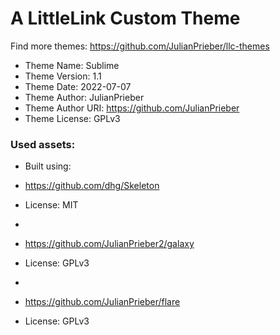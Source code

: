 # A LittleLink Custom Theme
Find more themes: https://github.com/JulianPrieber/llc-themes
                                                                                                                                                                         
*	Theme Name: Sublime
*	Theme Version: 1.1
*	Theme Date: 2022-07-07
*	Theme Author: JulianPrieber
*	Theme Author URI: https://github.com/JulianPrieber
*	Theme License: GPLv3


### Used assets:
* Built using:
* https://github.com/dhg/Skeleton
* License: MIT

*
* https://github.com/JulianPrieber2/galaxy
* License: GPLv3

*
* https://github.com/JulianPrieber/flare
* License: GPLv3
